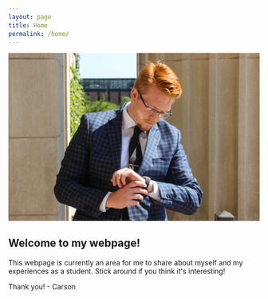 ```yaml
---
layout: page
title: Home
permalink: /home/
---
```


![Carson](images/desotel-13.jpg)
## Welcome to my webpage!
This webpage is currently an area for me to share about myself and my experiences as a student.
Stick around if you think it's interesting! 

Thank you!
\- Carson
